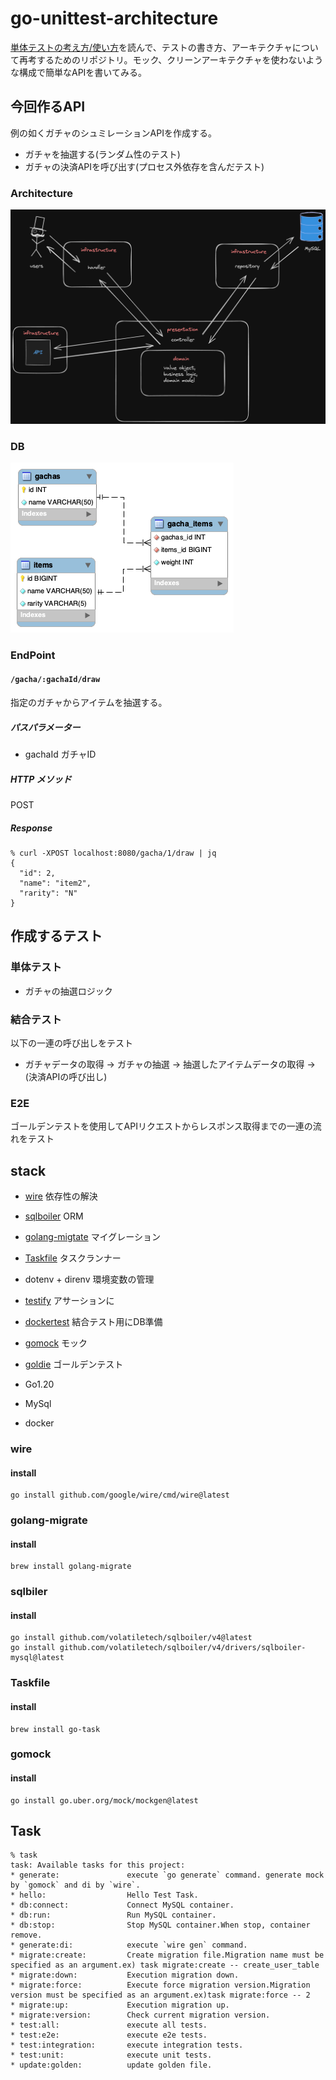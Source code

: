 # go-unittest-architecture

[単体テストの考え方/使い方](https://www.amazon.co.jp/%E5%8D%98%E4%BD%93%E3%83%86%E3%82%B9%E3%83%88%E3%81%AE%E8%80%83%E3%81%88%E6%96%B9-%E4%BD%BF%E3%81%84%E6%96%B9-Vladimir-Khorikov/dp/4839981728)を読んで、テストの書き方、アーキテクチャについて再考するためのリポジトリ。モック、クリーンアーキテクチャを使わないような構成で簡単なAPIを書いてみる。

## 今回作るAPI

例の如くガチャのシュミレーションAPIを作成する。

- ガチャを抽選する(ランダム性のテスト)
- ガチャの決済APIを呼び出す(プロセス外依存を含んだテスト)

### Architecture

<img src="./docs/architecture.png" alt="アーキテクチャー図" />

### DB

<img src="./docs/ER.png" alt="ER図"/>

### EndPoint

#### ```/gacha/:gachaId/draw```

指定のガチャからアイテムを抽選する。

##### パスパラメーター

- gachaId ガチャID

##### HTTP メソッド

POST

##### Response

```
% curl -XPOST localhost:8080/gacha/1/draw | jq
{
  "id": 2,
  "name": "item2",
  "rarity": "N"
}
```

## 作成するテスト

### 単体テスト

- ガチャの抽選ロジック

### 結合テスト

以下の一連の呼び出しをテスト
- ガチャデータの取得 -> ガチャの抽選 -> 抽選したアイテムデータの取得 -> (決済APIの呼び出し)

### E2E

ゴールデンテストを使用してAPIリクエストからレスポンス取得までの一連の流れをテスト

## stack

- [wire](https://github.com/google/wire) 依存性の解決
- [sqlboiler](https://github.com/volatiletech/sqlboiler) ORM
- [golang-migtate](https://github.com/golang-migrate/migrate) マイグレーション
- [Taskfile](https://taskfile.dev/ja-JP/) タスクランナー
- dotenv + direnv 環境変数の管理

- [testify](https://github.com/stretchr/testify) アサーションに
- [dockertest](https://github.com/ory/dockertest) 結合テスト用にDB準備
- [gomock](https://github.com/uber-go/mock) モック
- [goldie](https://github.com/sebdah/goldie) ゴールデンテスト

- Go1.20
- MySql
- docker

### wire

#### install

```
go install github.com/google/wire/cmd/wire@latest
```

### golang-migrate

#### install 

```
brew install golang-migrate
```

### sqlbiler

#### install

```
go install github.com/volatiletech/sqlboiler/v4@latest
go install github.com/volatiletech/sqlboiler/v4/drivers/sqlboiler-mysql@latest
```

### Taskfile

#### install

```
brew install go-task
```

### gomock

#### install

```
go install go.uber.org/mock/mockgen@latest
```

## Task

```
% task
task: Available tasks for this project:
* generate:               execute `go generate` command. generate mock by `gomock` and di by `wire`.
* hello:                  Hello Test Task.
* db:connect:             Connect MySQL container.
* db:run:                 Run MySQL container.
* db:stop:                Stop MySQL container.When stop, container remove.
* generate:di:            execute `wire gen` command.
* migrate:create:         Create migration file.Migration name must be specified as an argument.ex) task migrate:create -- create_user_table
* migrate:down:           Execution migration down.
* migrate:force:          Execute force migration version.Migration version must be specified as an argument.ex)task migrate:force -- 2
* migrate:up:             Execution migration up.
* migrate:version:        Check current migration version.
* test:all:               execute all tests.
* test:e2e:               execute e2e tests.
* test:integration:       execute integration tests.
* test:unit:              execute unit tests.
* update:golden:          update golden file.
```

